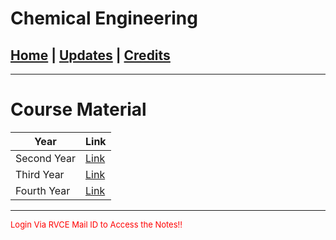 

# Chemical Engineering

## [Home](../main/index.md) | [Updates](../main/updates.md) | [Credits](../main/credits.md)

---

# Course Material

| Year            | Link                                                                                              |
| --------------------------- | ------------------------------------------------------------------------------------------------- |
| Second Year                 | [Link](https://drive.google.com/drive/folders/1fGS2ciz-PRoOyhX2OX0EuHpK5gVVRKUT?usp=sharing)   |
| Third Year                  | [Link](https://drive.google.com/drive/folders/11uFVZ58JtfVP1qsSVAE26W6iO8Oh5OBb?usp=sharing)   |
| Fourth Year                 | [Link](https://drive.google.com/drive/folders/1Lp8zA5Q9J6oT7VvX2Y3wQfW9Z0rL9dC8?usp=sharing)   |

___





<p style="color:red; font-size:small;">
  Login Via RVCE Mail ID to Access the Notes!!
</p>
